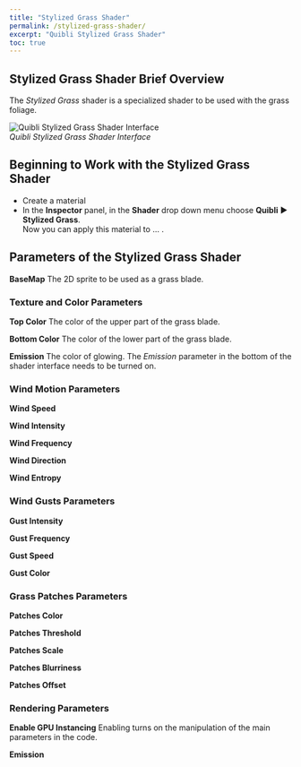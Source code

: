 ```yaml
---
title: "Stylized Grass Shader"
permalink: /stylized-grass-shader/
excerpt: "Quibli Stylized Grass Shader"
toc: true
---
```


## Stylized Grass Shader Brief Overview

The _Stylized Grass_ shader is a specialized shader to be used with the grass foliage. 

![Quibli Stylized Grass Shader Interface](/quibli-doc/assets/images/manual_images/quibli_stylized_grass_shader_interface.png)  
*Quibli Stylized Grass Shader Interface*


## Beginning to Work with the Stylized Grass Shader

* Create a material
* In the **Inspector** panel, in the **Shader** drop down menu choose **Quibli** ▶︎ **Stylized Grass**.  
Now you can apply this material to ... .

## Parameters of the Stylized Grass Shader

**BaseMap** The 2D sprite to be used as a grass blade.  

### Texture and Color Parameters

**Top Color** The color of the upper part of the grass blade.  

**Bottom Color** The color of the lower part of the grass blade.  

**Emission** The color of glowing. The _Emission_ parameter in the bottom of the shader interface needs to be turned on.  

### Wind Motion Parameters

**Wind Speed**

**Wind Intensity**

**Wind Frequency**

**Wind Direction**

**Wind Entropy**

### Wind Gusts Parameters

**Gust Intensity**

**Gust Frequency**

**Gust Speed**

**Gust Color**

### Grass Patches Parameters

**Patches Color**

**Patches Threshold**

**Patches Scale**

**Patches Blurriness**

**Patches Offset**

### Rendering Parameters

**Enable GPU Instancing** Enabling turns on the manipulation of the main parameters in the code.  

**Emission**